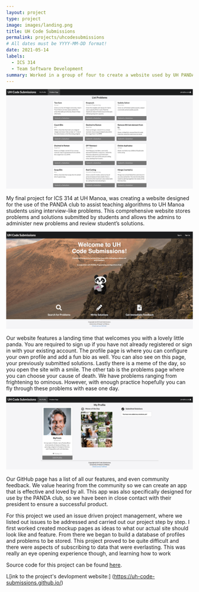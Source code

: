 ```yaml
---
layout: project
type: project
image: images/landing.png
title: UH Code Submissions
permalink: projects/uhcodesubmissions
# All dates must be YYYY-MM-DD format!
date: 2021-05-14
labels:
  - ICS 314
  - Team Software Development
summary: Worked in a group of four to create a website used by UH PANDA club. Assists in teaching students algorithms using interview-like problems.
---
```

<img class="ui medium left floated image" src="../images/userproblempage.png">

My final project for ICS 314 at UH Manoa, was creating a website designed for the use of the PANDA club to assist teaching algorithms to UH Manoa students using interview-like problems. This comprehensive website stores problems and solutions submitted by students and allows the admins to administer new problems and review student’s solutions.

<img class="ui medium left floated image" src="../images/landing.png">

Our website features a landing time that welcomes you with a lovely little panda. You are required to sign up if you have not already registered or sign in with your existing account. The profile page is where you can configure your own profile and add a fun bio as well. You can also see on this page, your previously submitted solutions. Lastly there is a meme of the day, so you open the site with a smile. The other tab is the problems page where you can choose your cause of death. We have problems ranging from frightening to ominous. However, with enough practice hopefully you can fly through these problems with ease one day.

<img class="ui medium left floated image" src="../images/userprofilepage.png">

Our GitHub page has a list of all our features, and even community feedback. We value hearing from the community so we can create an app that is effective and loved by all. This app was also specifically designed for use by the PANDA club, so we have been in close contact with their president to ensure a successful product.

For this project we used an issue driven project management, where we listed out issues to be addressed and carried out our project step by step. I first worked created mockup pages as ideas to what our actual site should look like and feature. From there we began to build a database of profiles and problems to be stored. This project proved to be quite difficult and there were aspects of subscribing to data that were everlasting. This was really an eye opening experience though, and learning how to work

Source code for this project can be found [here](https://github.com/uh-code-submissions/uh-code-submissions).

L[ink to the project's devlopment website:] (https://uh-code-submissions.github.io/)

